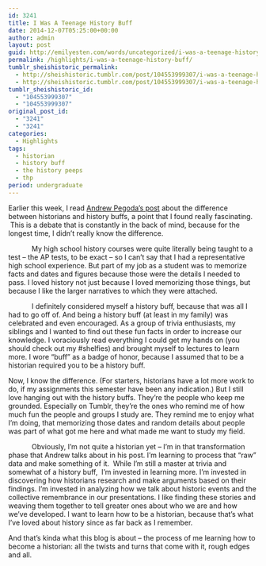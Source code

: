 ```yaml
---
id: 3241
title: I Was A Teenage History Buff
date: 2014-12-07T05:25:00+00:00
author: admin
layout: post
guid: http://emilyesten.com/words/uncategorized/i-was-a-teenage-history-buff/
permalink: /highlights/i-was-a-teenage-history-buff/
tumblr_sheishistoric_permalink:
  - http://sheishistoric.tumblr.com/post/104553999307/i-was-a-teenage-history-buff
  - http://sheishistoric.tumblr.com/post/104553999307/i-was-a-teenage-history-buff
tumblr_sheishistoric_id:
  - "104553999307"
  - "104553999307"
original_post_id:
  - "3241"
  - "3241"
categories:
  - Highlights
tags:
  - historian
  - history buff
  - the history peeps
  - thp
period: undergraduate
---
```

Earlier this week, I read <a href="http://andrewpegoda.com/2014/12/03/i-am-many-things-but-a-history-buff-is-not-one-of-them-hidden-power-of-words-series-14/" target="_blank">Andrew Pegoda’s post</a> about the difference between historians and history buffs, a point that I found really fascinating.  This is a debate that is constantly in the back of mind, because for the longest time, I didn’t really know the difference.

<!-- more -->            My high school history courses were quite literally being taught to a test – the AP tests, to be exact – so I can’t say that I had a representative high school experience. But part of my job as a student was to memorize facts and dates and figures because those were the details I needed to pass. I loved history not just because I loved memorizing those things, but because I like the larger narratives to which they were attached. 

            I definitely considered myself a history buff, because that was all I had to go off of. And being a history buff (at least in my family) was celebrated and even encouraged. As a group of trivia enthusiasts, my siblings and I wanted to find out these fun facts in order to increase our knowledge. I voraciously read everything I could get my hands on (you should check out my #shelfies) and brought myself to lectures to learn more. I wore “buff” as a badge of honor, because I assumed that to be a historian required you to be a history buff. 

Now, I know the difference. (For starters, historians have a lot more work to do, if my assignments this semester have been any indication.) But I still love hanging out with the history buffs. They’re the people who keep me grounded. Especially on Tumblr, they’re the ones who remind me of how much fun the people and groups I study are. They remind me to enjoy what I’m doing, that memorizing those dates and random details about people was part of what got me here and what made me want to study my field.

            Obviously, I’m not quite a historian yet – I’m in that transformation phase that Andrew talks about in his post. I’m learning to process that “raw” data and make something of it.  While I’m still a master at trivia and somewhat of a history buff,  I’m invested in learning more. I’m invested in discovering how historians research and make arguments based on their findings. I’m invested in analyzing how we talk about historic events and the collective remembrance in our presentations. I like finding these stories and weaving them together to tell greater ones about who we are and how we’ve developed. I want to learn how to be a historian, because that’s what I’ve loved about history since as far back as I remember.

And that’s kinda what this blog is about – the process of me learning how to become a historian: all the twists and turns that come with it, rough edges and all. 

